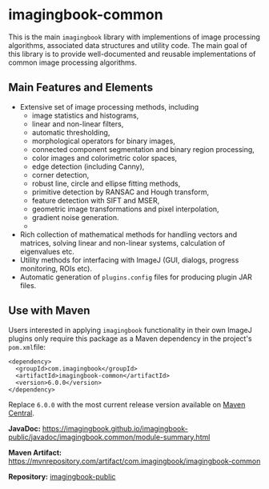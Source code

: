 # imagingbook-common

This is the main `imagingbook` library with implementions of image processing algorithms,
associated data structures and utility code. 
The main goal of this library is to provide well-documented and reusable implementations of
common image processing algorithms.

## Main Features and Elements

* Extensive set of image processing methods, including
    * image statistics and histograms,
    * linear and non-linear filters,
    * automatic thresholding,
    * morphological operators for binary images,
    * connected component segmentation and binary region processing,
    * color images and colorimetric color spaces,
    * edge detection (including Canny),
    * corner detection,
    * robust line, circle and ellipse fitting methods,
    * primitive detection by RANSAC and Hough transform,
    * feature detection with SIFT and MSER,
    * geometric image transformations and pixel interpolation,
    * gradient noise generation.
    * 
* Rich collection of mathematical methods for handling vectors and matrices, solving 
 linear and non-linear systems, calculation of eigenvalues etc.
* Utility methods for interfacing with ImageJ (GUI, dialogs, progress monitoring, ROIs etc). 
* Automatic generation of `plugins.config` files for producing plugin JAR files.
  


## Use with Maven

Users interested in applying `imagingbook`
functionality in their own ImageJ plugins only require this package as a Maven dependency
in the project's `pom.xml`file:
```
<dependency>
  <groupId>com.imagingbook</groupId>
  <artifactId>imagingbook-common</artifactId>
  <version>6.0.0</version>
</dependency>
```
Replace `6.0.0` with the most current release version available on
[Maven Central](https://mvnrepository.com/artifact/com.imagingbook/imagingbook-common).

**JavaDoc:** https://imagingbook.github.io/imagingbook-public/javadoc/imagingbook.common/module-summary.html

**Maven Artifact:** https://mvnrepository.com/artifact/com.imagingbook/imagingbook-common

**Repository:** [imagingbook-public](https://github.com/imagingbook/imagingbook-public)

